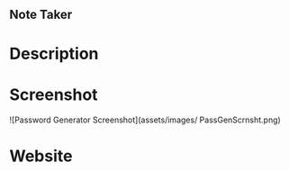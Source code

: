 ## Note Taker

# Description

# Screenshot
![Password Generator Screenshot](assets/images/ PassGenScrnsht.png)

# Website